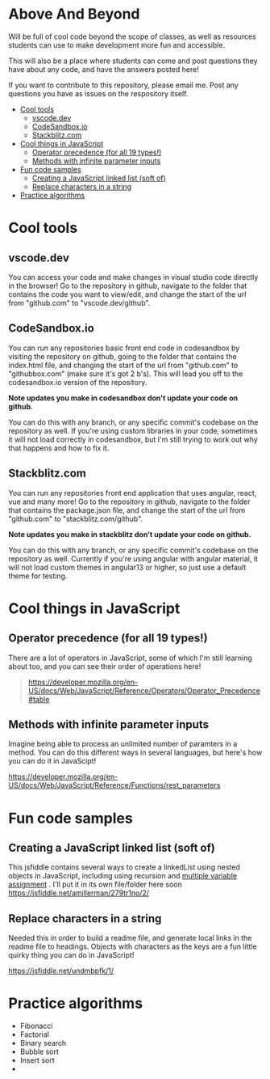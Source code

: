 # Above And Beyond <!-- omit in toc -->

Will be full of cool code beyond the scope of classes, as well as resources students can use to make development more fun and accessible.

This will also be a place where students can come and post questions they have about any code, and have the answers posted here!

If you want to contribute to this repository, please email me. Post any questions you have as issues on the respository itself.

- [Cool tools](#cool-tools)
  - [vscode.dev](#vscodedev)
  - [CodeSandbox.io](#codesandboxio)
  - [Stackblitz.com](#stackblitzcom)
- [Cool things in JavaScript](#cool-things-in-javascript)
  - [Operator precedence (for all 19 types!)](#operator-precedence-for-all-19-types)
  - [Methods with infinite parameter inputs](#methods-with-infinite-parameter-inputs)
- [Fun code samples](#fun-code-samples)
  - [Creating a JavaScript linked list (soft of)](#creating-a-javascript-linked-list-soft-of)
  - [Replace characters in a string](#replace-characters-in-a-string)
- [Practice algorithms](#practice-algorithms)

# Cool tools

## vscode.dev

You can access your code and make changes in visual studio code directly in the browser! Go to the repository in github, navigate to the folder that contains the code you want to view/edit, and change the start of the url from "github.com" to "vscode.dev/github". 

## CodeSandbox.io

You can run any repositories basic front end code in codesandbox by visiting the repository on github, going to the folder that contains the index.html file, and changing the start of the url from "github.com" to "githubbox.com" (make sure it's got 2 b's). This will lead you off to the codesandbox.io version of the repository. 

**Note updates you make in codesandbox don't update your code on github.**

You can do this with any branch, or any specific commit's codebase on the repository as well. If you're using custom libraries in your code, sometimes it will not load correctly in codesandbox, but I'm still trying to work out why that happens and how to fix it.

## Stackblitz.com

You can run any repositories front end application that uses angular, react, vue and many more! Go to the repository in github, navigate to the folder that contains the package.json file, and change the start of the url from "github.com" to "stackblitz.com/github". 

**Note updates you make in stackblitz don't update your code on github.**

You can do this with any branch, or any specific commit's codebase on the repository as well. Currently if you're using angular with angular material, it will not load custom themes in angular13 or higher, so just use a default theme for testing.

# Cool things in JavaScript

## Operator precedence (for all 19 types!)

There are a lot of operators in JavaScript, some of which I'm still learning about too, and you can see their order of operations here!
> https://developer.mozilla.org/en-US/docs/Web/JavaScript/Reference/Operators/Operator_Precedence#table

## Methods with infinite parameter inputs

Imagine being able to process an unlimited number of paramters in a method. You can do this different ways in several languages, but here's how you can do it in JavaScipt!

https://developer.mozilla.org/en-US/docs/Web/JavaScript/Reference/Functions/rest_parameters

# Fun code samples

## Creating a JavaScript linked list (soft of)

This jsfiddle contains several ways to create a linkedList using nested objects in JavaScript, including using recursion and [multiple variable assignment](https://electrictoolbox.com/javascript-multiple-variable-assignment/) . I'll put it in its own file/folder here soon
https://jsfiddle.net/amillerman/279tr1no/2/

## Replace characters in a string

Needed this in order to build a readme file, and generate local links in the readme file to headings. Objects with characters as the keys are a fun little quirky thing you can do in JavaScript!

https://jsfiddle.net/undmbpfk/1/


# Practice algorithms

- Fibonacci
- Factorial
- Binary search
- Bubble sort
- Insert sort
- 